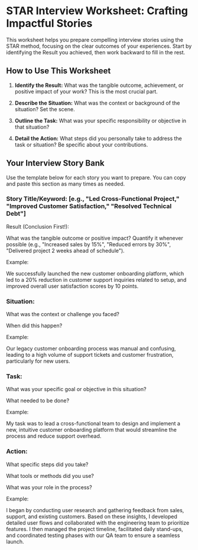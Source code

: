 # STAR Interview Worksheet: Crafting Impactful Stories

This worksheet helps you prepare compelling interview stories using the STAR method, focusing on the clear outcomes of your experiences. Start by identifying the Result you achieved, then work backward to fill in the rest.

## How to Use This Worksheet
1. **Identify the Result:** What was the tangible outcome, achievement, or positive impact of your work? This is the most crucial part.

2. **Describe the Situation:** What was the context or background of the situation? Set the scene.

3. **Outline the Task:** What was your specific responsibility or objective in that situation?

4. **Detail the Action:** What steps did you personally take to address the task or situation? Be specific about your contributions.

## Your Interview Story Bank
Use the template below for each story you want to prepare. You can copy and paste this section as many times as needed.

### Story Title/Keyword: [e.g., "Led Cross-Functional Project," "Improved Customer Satisfaction," "Resolved Technical Debt"]
Result (Conclusion First!):

What was the tangible outcome or positive impact? Quantify it whenever possible (e.g., "Increased sales by 15%", "Reduced errors by 30%", "Delivered project 2 weeks ahead of schedule").

Example:

We successfully launched the new customer onboarding platform, which led to a 20% reduction in customer support inquiries related to setup, and improved overall user satisfaction scores by 10 points.

### Situation:

What was the context or challenge you faced?

When did this happen?

Example:

Our legacy customer onboarding process was manual and confusing, leading to a high volume of support tickets and customer frustration, particularly for new users.

### Task:

What was your specific goal or objective in this situation?

What needed to be done?

Example:

My task was to lead a cross-functional team to design and implement a new, intuitive customer onboarding platform that would streamline the process and reduce support overhead.

### Action:

What specific steps did you take?

What tools or methods did you use?

What was your role in the process?

Example:

I began by conducting user research and gathering feedback from sales, support, and existing customers. Based on these insights, I developed detailed user flows and collaborated with the engineering team to prioritize features. I then managed the project timeline, facilitated daily stand-ups, and coordinated testing phases with our QA team to ensure a seamless launch.
